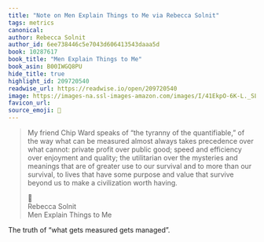 ```yaml
---
title: "Note on Men Explain Things to Me via Rebecca Solnit"
tags: metrics
canonical: 
author: Rebecca Solnit
author_id: 6ee738446c5e7043d606413543daaa5d
book: 10287617
book_title: "Men Explain Things to Me"
book_asin: B00IWGQ8PU
hide_title: true
highlight_id: 209720540
readwise_url: https://readwise.io/open/209720540
image: https://images-na.ssl-images-amazon.com/images/I/41EkpO-6K-L._SL200_.jpg
favicon_url: 
source_emoji: 📕
---
```


> My friend Chip Ward speaks of “the tyranny of the quantifiable,” of the way what can be measured almost always takes precedence over what cannot: private profit over public good; speed and efficiency over enjoyment and quality; the utilitarian over the mysteries and meanings that are of greater use to our survival and to more than our survival, to lives that have some purpose and value that survive beyond us to make a civilization worth having.
> <div class="quoteback-footer"><div class="quoteback-avatar"><span class="mini-emoji"> 📕</span></div><div class="quoteback-metadata"><div class="metadata-inner"><span style="display:none">FROM:</span><div aria-label="Rebecca Solnit" class="quoteback-author"> Rebecca Solnit</div><div aria-label="Men Explain Things to Me" class="quoteback-title"> Men Explain Things to Me</div></div></div></div>

The truth of “what gets measured gets managed”.